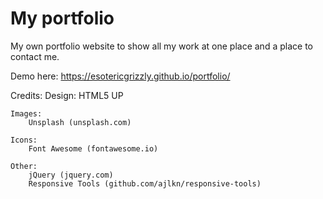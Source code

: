 # My portfolio

My own portfolio website to show all my work at one place and a place to contact me. 

Demo here: https://esotericgrizzly.github.io/portfolio/


Credits:
	Design: HTML5 UP

	Images:
		Unsplash (unsplash.com)

	Icons:
		Font Awesome (fontawesome.io)

	Other:
		jQuery (jquery.com)
		Responsive Tools (github.com/ajlkn/responsive-tools)
